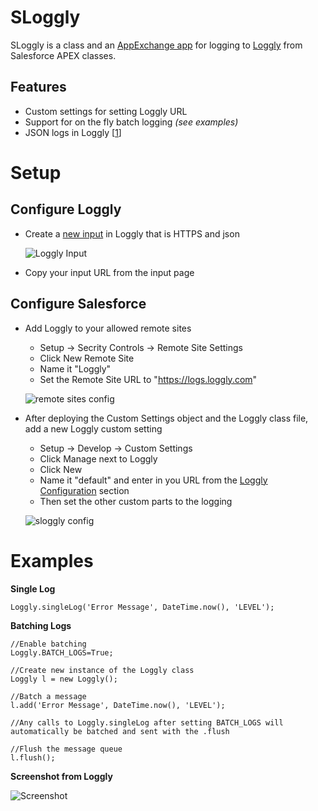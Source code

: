 SLoggly
=======

SLoggly is a class and an [AppExchange app](https://appexchange.salesforce.com/listingDetail?listingId=a0N3000000B3ucgEAB) for logging to [Loggly](http://loggly.com) from Salesforce APEX classes.

Features
--------
* Custom settings for setting Loggly URL
* Support for on the fly batch logging _(see examples)_
* JSON logs in Loggly [[1](http://loggly.com/blog/2011/06/on-the-way-to-impressive/)]

Setup
=====
Configure Loggly
----------------
* Create a [new input](http://loggly.com/support/sending-data/input-basics/) in Loggly that is HTTPS and json

     ![Loggly Input](http://i.imgur.com/Lk6E3.png "Loggly Input")

* Copy your input URL from the input page

Configure Salesforce
--------------------
* Add Loggly to your allowed remote sites
     * Setup -> Secrity Controls -> Remote Site Settings
     * Click New Remote Site
     * Name it "Loggly"
     * Set the Remote Site URL to "https://logs.loggly.com"

     ![remote sites config](http://i.imgur.com/BFGcb.png "remote sites config")

* After deploying the Custom Settings object and the Loggly class file, add a new Loggly custom setting
     * Setup -> Develop -> Custom Settings
     * Click Manage next to Loggly
     * Click New
     * Name it "default" and enter in you URL from the [Loggly Configuration](#configure-loggly) section
     * Then set the other custom parts to the logging

     ![sloggly config](http://i.imgur.com/WNR1A.png "sloggly config")

Examples
========

**Single Log**

    Loggly.singleLog('Error Message', DateTime.now(), 'LEVEL');

**Batching Logs**

    //Enable batching
    Loggly.BATCH_LOGS=True;

    //Create new instance of the Loggly class
    Loggly l = new Loggly();

    //Batch a message
    l.add('Error Message', DateTime.now(), 'LEVEL');

    //Any calls to Loggly.singleLog after setting BATCH_LOGS will automatically be batched and sent with the .flush

    //Flush the message queue
    l.flush();

**Screenshot from Loggly**

![Screenshot](http://i.imgur.com/lh7rn.png "Example")